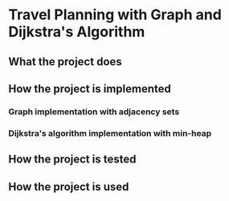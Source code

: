 # Travel Planning with Graph and Dijkstra's Algorithm
## What the project does
## How the project is implemented
### Graph implementation with adjacency sets
### Dijkstra's algorithm implementation with min-heap
## How the project is tested
## How the project is used

